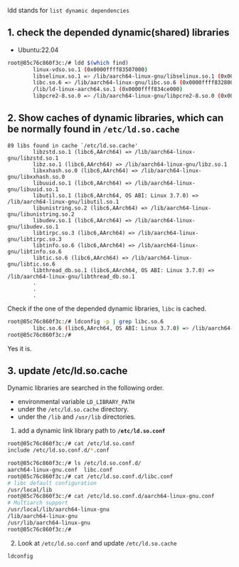 ldd stands for `list dynamic dependencies`

## 1. check the depended dynamic(shared) libraries

- Ubuntu:22.04

```sh
root@85c76c860f3c:/# ldd $(which find)
        linux-vdso.so.1 (0x0000ffff83507000)
        libselinux.so.1 => /lib/aarch64-linux-gnu/libselinux.so.1 (0x0000ffff83430000)
        libc.so.6 => /lib/aarch64-linux-gnu/libc.so.6 (0x0000ffff83280000)
        /lib/ld-linux-aarch64.so.1 (0x0000ffff834ce000)
        libpcre2-8.so.0 => /lib/aarch64-linux-gnu/libpcre2-8.so.0 (0x0000ffff831e0000)
```

## 2. Show caches of dynamic libraries, which can be normally found in **`/etc/ld.so.cache`**

```shroot@85c76c860f3c:/# ldconfig -p
89 libs found in cache `/etc/ld.so.cache'
        libzstd.so.1 (libc6,AArch64) => /lib/aarch64-linux-gnu/libzstd.so.1
        libz.so.1 (libc6,AArch64) => /lib/aarch64-linux-gnu/libz.so.1
        libxxhash.so.0 (libc6,AArch64) => /lib/aarch64-linux-gnu/libxxhash.so.0
        libuuid.so.1 (libc6,AArch64) => /lib/aarch64-linux-gnu/libuuid.so.1
        libutil.so.1 (libc6,AArch64, OS ABI: Linux 3.7.0) => /lib/aarch64-linux-gnu/libutil.so.1
        libunistring.so.2 (libc6,AArch64) => /lib/aarch64-linux-gnu/libunistring.so.2
        libudev.so.1 (libc6,AArch64) => /lib/aarch64-linux-gnu/libudev.so.1
        libtirpc.so.3 (libc6,AArch64) => /lib/aarch64-linux-gnu/libtirpc.so.3
        libtinfo.so.6 (libc6,AArch64) => /lib/aarch64-linux-gnu/libtinfo.so.6
        libtic.so.6 (libc6,AArch64) => /lib/aarch64-linux-gnu/libtic.so.6
        libthread_db.so.1 (libc6,AArch64, OS ABI: Linux 3.7.0) => /lib/aarch64-linux-gnu/libthread_db.so.1
        .
        .
        .
```

Check if the one of the depended dynamic libraries, `libc` is cached.

```sh
root@85c76c860f3c:/# ldconfig -p | grep libc.so.6
        libc.so.6 (libc6,AArch64, OS ABI: Linux 3.7.0) => /lib/aarch64-linux-gnu/libc.so.6
root@85c76c860f3c:/# 
```

Yes it is.

## 3. update /etc/ld.so.cache

Dynamic libraries are searched in the following order.

- environmental variable `LD_LIBRARY_PATH`
- under the `/etc/ld.so.cache` directory.
- under the `/lib` and `/usr/lib` directories.



1. add a dynamic link library path to **`/etc/ld.so.conf`**


```sh
root@85c76c860f3c:/# cat /etc/ld.so.conf
include /etc/ld.so.conf.d/*.conf

root@85c76c860f3c:/# ls /etc/ld.so.conf.d/
aarch64-linux-gnu.conf  libc.conf
root@85c76c860f3c:/# cat /etc/ld.so.conf.d/libc.conf 
# libc default configuration
/usr/local/lib
root@85c76c860f3c:/# cat /etc/ld.so.conf.d/aarch64-linux-gnu.conf 
# Multiarch support
/usr/local/lib/aarch64-linux-gnu
/lib/aarch64-linux-gnu
/usr/lib/aarch64-linux-gnu
root@85c76c860f3c:/# 
```

2. Look at `/etc/ld.so.conf` and update `/etc/ld.so.cache`

```sh
ldconfig
```

